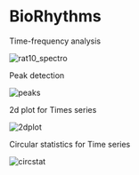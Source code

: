 # BioRhythms

Time-frequency analysis

![rat10_spectro](https://user-images.githubusercontent.com/65451658/163572668-cb953cb0-ca7a-4d57-a77e-d70bdc15572e.jpg)

Peak detection

![peaks](https://user-images.githubusercontent.com/65451658/215457247-340aa50a-c233-42dd-81b5-1faefa25b731.png)

2d plot for Times series

![2dplot](https://user-images.githubusercontent.com/65451658/211141810-b1c35b39-008a-4ae9-b487-a05230d29094.png)

Circular statistics for Time series

![circstat](https://user-images.githubusercontent.com/65451658/215444879-6815e250-86d4-4b81-90c6-84828b23db0e.png)



